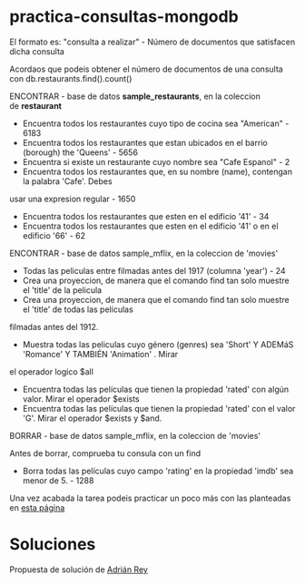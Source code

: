 # practica-consultas-mongodb

El formato es: "consulta a realizar" - Número de documentos que satisfacen dicha consulta

Acordaos que podeis obtener el número de documentos de una consulta con db.restaurants.find().count()

ENCONTRAR - base de datos **sample_restaurants**, en la coleccion de **restaurant**

- Encuentra todos los restaurantes cuyo tipo de cocina sea "American" - 6183
- Encuentra todos los restaurantes que estan ubicados en el barrio (borough) the 'Queens' - 5656
- Encuentra si existe un restaurante cuyo nombre sea "Cafe Espanol" - 2
- Encuentra todos los restaurantes que, en su nombre (name), contengan la palabra 'Cafe'. Debes

usar una expresion regular - 1650

- Encuentra todos los restaurantes que esten en el edificio '41' - 34
- Encuentra todos los restaurantes que esten en el edificio '41' o en el edificio '66' - 62

ENCONTRAR - base de datos sample_mflix, en la coleccion de 'movies'

- Todas las peliculas entre filmadas antes del 1917 (columna 'year') - 24
- Crea una proyeccion, de manera que el comando find tan solo muestre el 'title' de la pelicula
- Crea una proyeccion, de manera que el comando find tan solo muestre el 'title' de todas las películas

filmadas antes del 1912.

- Muestra todas las peliculas cuyo género (genres) sea 'Short' Y ADEMáS 'Romance' Y TAMBIÉN 'Animation' . Mirar

el operador logico $all

- Encuentra todas las películas que tienen la propiedad 'rated' con algún valor. Mirar el operador $exists
- Encuentra todas las películas que tienen la propiedad 'rated' con el valor 'G'. Mirar el operador $exists y $and.

BORRAR - base de datos sample_mflix, en la coleccion de 'movies'

Antes de borrar, comprueba tu consula con un find

- Borra todas las películas cuyo campo 'rating' en la propiedad 'imdb' sea menor de 5. - 1288

Una vez acabada la tarea podeis practicar un poco más con las planteadas en [](https://www.w3resource.com/mongodb-exercises/mongodb-exercise-2.php)[esta página](https://www.w3resource.com/mongodb-exercises/)

# Soluciones

Propuesta de solución de [Adrián Rey](https://gist.github.com/arlomba/2b5ae7c96b6b3425746a71bea69f2d11)
